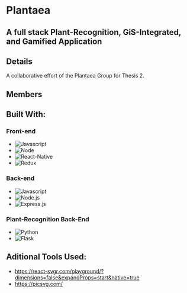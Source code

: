 # Plantaea

## A full stack Plant-Recognition, GiS-Integrated, and Gamified Application

## Details

A collaborative effort of the Plantaea Group for Thesis 2.

## Members

## Built With:
### Front-end
- ![Javascript][Javascript]
- ![Node][Node.js]
- ![React-Native][React-Native]
- ![Redux][Redux]

### Back-end
- ![Javascript][Javascript]
- ![Node.js][Node.js]
- ![Express.js][Express.js]

### Plant-Recognition Back-End
- ![Python][Python]
- ![Flask][Flask]

## Aditional Tools Used:

- https://react-svgr.com/playground/?dimensions=false&expandProps=start&native=true
- https://picsvg.com/

[Flask]: https://img.shields.io/badge/flask-gray?style=for-the-badge&logo=flask&logoColor=white
[Javascript]: https://img.shields.io/badge/javascript-gray?style=for-the-badge&logo=javascript&logoColor=yellow
[React-Native]: https://img.shields.io/badge/React%20native-gray?style=for-the-badge&logo=react&logoColor=61DAFB
[Node.js]: https://img.shields.io/badge/Node.js-gray?style=for-the-badge&logo=nodedotjs&logoColor=green
[Redux]: https://img.shields.io/badge/redux-gray?style=for-the-badge&logo=redux&logoColor=red
[Python]: https://img.shields.io/badge/python-gray?style=for-the-badge&logo=python&logoColor=green
[Express.js]: https://img.shields.io/badge/express.js-gray?style=for-the-badge&logo=expressdotjs&logoColor=black
